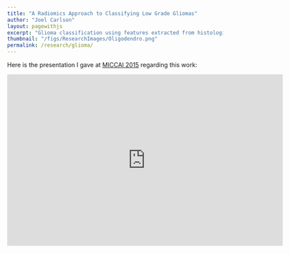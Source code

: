 ```yaml
---
title: "A Radiomics Approach to Classifying Low Grade Gliomas"
author: "Joel Carlson"
layout: pagewithjs
excerpt: "Glioma classification using features extracted from histological and radiological images."
thumbnail: "/figs/ResearchImages/Oligodendro.png"
permalink: /research/glioma/
---
```


Here is the presentation I gave at [MICCAI 2015](http://www.miccai2015.org/) regarding this work:

<iframe src="https://www.slideshare.net/slideshow/embed_code/key/Ixlq8OxRVIIIUY" width="643" height="400"frameborder="0" marginwidth="0" marginheight="0" scrolling="no"></iframe>
